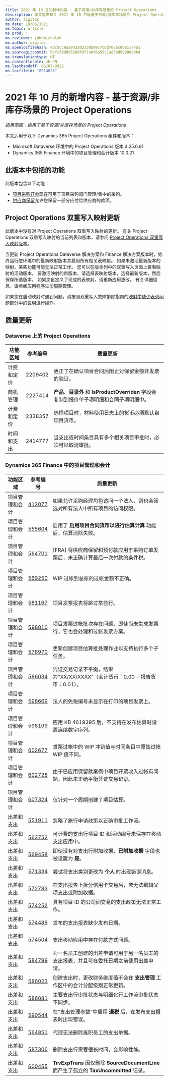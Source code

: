 ```yaml
---
title: 2021 年 10 月的新增内容 - 基于资源/非库存场景的 Project Operations
description: 本文提供有关 2021 年 10 月版基于资源/非库存场景的 Project Operations 中可用的质量更新的信息。
author: sigitac
ms.date: 10/06/2021
ms.topic: article
ms.prod: ''
ms.reviewer: johnmichalak
ms.author: sigitac
ms.openlocfilehash: 4dc5cc9a5842a02338b99c7c8d707bc0b81c74a1
ms.sourcegitcommit: 6cfc50d89528df977a8f6a55c1ad39d99800d9b4
ms.translationtype: HT
ms.contentlocale: zh-CN
ms.lasthandoff: 06/03/2022
ms.locfileid: "8914626"
---
```

# <a name="whats-new-october-2021---project-operations-for-resourcenon-stocked-based-scenarios"></a>2021 年 10 月的新增内容 - 基于资源/非库存场景的 Project Operations

*适用范围：适用于基于资源/非库存场景的 Project Operations*

本文适用于以下 Dynamics 365 Project Operations 组件和版本：

   - Microsoft Dataverse 环境中的 Project Operations 版本 4.25.0.91
   - Dynamics 365 Finance 环境中的项目管理和会计版本 10.0.21

## <a name="features-included-in-this-release"></a>此版本中包括的功能

此版本包含以下功能：

- [项目采购订单](../procurement/non-stocked-materials-project-purchase-orders.md)现在可用于项目采购部门管理/集中的采购。
- [供应商保留](../procurement/vendor-retention-overview.md)允许您保留一部分应付给供应商的款项。

## <a name="project-operations-dual-write-maps-updates"></a>Project Operations 双重写入映射更新

此版本中没有对 Project Operations 双重写入映射的更新。 有关 Project Operations 双重写入映射的当前列表和版本，请参阅 [Project Operations 双重写入映射版本](../environment/resource-dual-write-maps.md)。

当更新 Project Operations Dataverse 解决方案和 Finance 解决方案版本时，始终运行您环境中的最新映射版本并启用所有相关表映射。 如果未激活最新版本的映射，某些功能可能无法正常工作。 您可以在版本列中的双重写入页面上查看映射的活动版本。 要激活映射的新版本，请选择表映射版本，选择最新版本，然后保存所选版本。 如果您自定义了现成的表映射，请重新应用更改。 有关详细信息，请参阅[应用程序生命周期管理](/dynamics365/fin-ops-core/dev-itpro/data-entities/dual-write/app-lifecycle-management)。

如果您在启动映射时遇到问题，请按照双重写入故障排除指南的[映射中缺少表列问题](/dynamics365/fin-ops-core/dev-itpro/data-entities/dual-write/dual-write-troubleshooting-finops-upgrades#missing-table-columns-issue-on-maps)部分中的说明进行操作。

## <a name="quality-updates"></a>质量更新

### <a name="project-operations-on-dataverse"></a>Dataverse 上的 Project Operations

| **功能区域** | **参考编号** | **质量更新** |
| --- | --- | --- |
| 计费和定价 | 2209402 | 更正了在确认项目合同后阻止对保留金额开发票的验证。 |
|   商机管理 | 2227414 | **产品**、**目录外** 和 **IsProductOverriden** 字段会复制到报价单子项明细和合同子项明细中。 |
| 计费和定价 | 2338357 | 选择项目时，材料使用日志上的货币必须默认自项目货币。 |
| 时间和支出 | 2414777 | 当支出或时间条目具有多个相关项目审批时，必须可以取消审批。 |

### <a name="project-management-and-accounting-on-dynamics-365-finance"></a>Dynamics 365 Finance 中的项目管理和会计

| 功能区域 | 参考编号 | 质量更新 |
| --- | --- | --- |
| 项目管理和会计 | [412077](https://nam06.safelinks.protection.outlook.com/?url=https://fix.lcs.dynamics.com/Issue/Details/?bugId%3D412077&amp;data=04%7C01%7Cjespers%40microsoft.com%7C1ece6f38724a460c13bc08d96784b455%7C72f988bf86f141af91ab2d7cd011db47%7C1%7C0%7C637654642020681298%7CUnknown%7CTWFpbGZsb3d8eyJWIjoiMC4wLjAwMDAiLCJQIjoiV2luMzIiLCJBTiI6Ik1haWwiLCJXVCI6Mn0%3D%7C1000&amp;sdata=JT2OvagELTPqep4rOiFTwGYF80KkgSHgBJmd%2BHBBgA8%3D&amp;reserved=0) | 如果允许采购经理角色访问一个法人，则也会筛选对所有法人中所有项目的访问权限。 |
| 项目管理和会计 | [555604](https://nam06.safelinks.protection.outlook.com/?url=https://fix.lcs.dynamics.com/Issue/Details/?bugId%3D555604&amp;data=04%7C01%7Cjespers%40microsoft.com%7C1ece6f38724a460c13bc08d96784b455%7C72f988bf86f141af91ab2d7cd011db47%7C1%7C0%7C637654642020701214%7CUnknown%7CTWFpbGZsb3d8eyJWIjoiMC4wLjAwMDAiLCJQIjoiV2luMzIiLCJBTiI6Ik1haWwiLCJXVCI6Mn0%3D%7C1000&amp;sdata=NGAT/5r0sezqdisYP%2BDzyFDDi5f9gyrr5ZhJZaDLV0k%3D&amp;reserved=0) | 启用了 **启用项目合同货币以进行估算计算** 功能后，估算消除失败。 |
| 项目管理和会计 | [564701](https://nam06.safelinks.protection.outlook.com/?url=https://fix.lcs.dynamics.com/Issue/Details/?bugId%3D564701&amp;data=04%7C01%7Cjespers%40microsoft.com%7C1ece6f38724a460c13bc08d96784b455%7C72f988bf86f141af91ab2d7cd011db47%7C1%7C0%7C637654642020731079%7CUnknown%7CTWFpbGZsb3d8eyJWIjoiMC4wLjAwMDAiLCJQIjoiV2luMzIiLCJBTiI6Ik1haWwiLCJXVCI6Mn0%3D%7C1000&amp;sdata=IyhrFb59YBXjNpJdtPhlEDxoYiFCTrqzQtKZsBZk2DM%3D&amp;reserved=0) | [FRA] 将供应商保留和预付款应用于采购订单发票后，未正确计算最后一次付款的条件税。 |
| 项目管理和会计 | [569250](https://nam06.safelinks.protection.outlook.com/?url=https://fix.lcs.dynamics.com/Issue/Details/?bugId%3D569250&amp;data=04%7C01%7Cjespers%40microsoft.com%7C1ece6f38724a460c13bc08d96784b455%7C72f988bf86f141af91ab2d7cd011db47%7C1%7C0%7C637654642020741035%7CUnknown%7CTWFpbGZsb3d8eyJWIjoiMC4wLjAwMDAiLCJQIjoiV2luMzIiLCJBTiI6Ik1haWwiLCJXVCI6Mn0%3D%7C1000&amp;sdata=YcB6z9MvvtiyT9d8g2GkHXDUcNfnPdxlYsHblbk%2BCXs%3D&amp;reserved=0) | WIP 过帐到总帐的过帐金额不正确。 |
| 项目管理和会计 | [581167](https://nam06.safelinks.protection.outlook.com/?url=https://fix.lcs.dynamics.com/Issue/Details/?bugId%3D581167&amp;data=04%7C01%7Cjespers%40microsoft.com%7C1ece6f38724a460c13bc08d96784b455%7C72f988bf86f141af91ab2d7cd011db47%7C1%7C0%7C637654642020989941%7CUnknown%7CTWFpbGZsb3d8eyJWIjoiMC4wLjAwMDAiLCJQIjoiV2luMzIiLCJBTiI6Ik1haWwiLCJXVCI6Mn0%3D%7C1000&amp;sdata=9UjX3lX/DOJOPiz%2BlYVge5F3Tpbb%2BUBaN7PVXkpwYJE%3D&amp;reserved=0) | 项目发票报表将跳过某些行。 |
| 项目管理和会计 | [598810](https://nam06.safelinks.protection.outlook.com/?url=https://fix.lcs.dynamics.com/Issue/Details/?bugId%3D598810&amp;data=04%7C01%7Cjespers%40microsoft.com%7C1ece6f38724a460c13bc08d96784b455%7C72f988bf86f141af91ab2d7cd011db47%7C1%7C0%7C637654642021408104%7CUnknown%7CTWFpbGZsb3d8eyJWIjoiMC4wLjAwMDAiLCJQIjoiV2luMzIiLCJBTiI6Ik1haWwiLCJXVCI6Mn0%3D%7C1000&amp;sdata=f2oJYnmjpfUiIKvF6qfLsBcfTjoSOq955%2B87%2BSIh0Io%3D&amp;reserved=0) | 项目发票过帐批次存在问题，即使尚未生成发票行，它也会处理和过帐发票方案。 |
| 项目管理和会计 | [578970](https://nam06.safelinks.protection.outlook.com/?url=https://fix.lcs.dynamics.com/Issue/Details/?bugId%3D578970&amp;data=04%7C01%7Cjespers%40microsoft.com%7C1ece6f38724a460c13bc08d96784b455%7C72f988bf86f141af91ab2d7cd011db47%7C1%7C0%7C637654642021876048%7CUnknown%7CTWFpbGZsb3d8eyJWIjoiMC4wLjAwMDAiLCJQIjoiV2luMzIiLCJBTiI6Ik1haWwiLCJXVCI6Mn0%3D%7C1000&amp;sdata=JMg%2BIRbLiSKeIXN/JArWC3hSGFhNhabERbuKzGBKCC8%3D&amp;reserved=0) | 更新创建项目估算批处理作业以支持执行多个子任务。 |
| 项目管理和会计 | [586034](https://nam06.safelinks.protection.outlook.com/?url=https://fix.lcs.dynamics.com/Issue/Details/?bugId%3D586034&amp;data=04%7C01%7Cjespers%40microsoft.com%7C1ece6f38724a460c13bc08d96784b455%7C72f988bf86f141af91ab2d7cd011db47%7C1%7C0%7C637654642021895962%7CUnknown%7CTWFpbGZsb3d8eyJWIjoiMC4wLjAwMDAiLCJQIjoiV2luMzIiLCJBTiI6Ik1haWwiLCJXVCI6Mn0%3D%7C1000&amp;sdata=MRGsdBRM5spFKDJZ/IjrAoWy%2BGTyFVyUU7SCfFJSj6g%3D&amp;reserved=0) | 凭证交易记录不平衡，结果为“XX/XX/XXXX”（会计货币：0.00 - 报告货币：0.01）。 |
| 项目管理和会计 | [596669](https://nam06.safelinks.protection.outlook.com/?url=https://fix.lcs.dynamics.com/Issue/Details/?bugId%3D596669&amp;data=04%7C01%7Cjespers%40microsoft.com%7C1ece6f38724a460c13bc08d96784b455%7C72f988bf86f141af91ab2d7cd011db47%7C1%7C0%7C637654642021955698%7CUnknown%7CTWFpbGZsb3d8eyJWIjoiMC4wLjAwMDAiLCJQIjoiV2luMzIiLCJBTiI6Ik1haWwiLCJXVCI6Mn0%3D%7C1000&amp;sdata=IpJrV7LW0CegdNrRXfDqBhLEsy8tlSvlaipvZBQFZVg%3D&amp;reserved=0) | 法人的免税编号未显示在打印的项目发票上。 |
| 项目管理和会计 | [598109](https://nam06.safelinks.protection.outlook.com/?url=https://fix.lcs.dynamics.com/Issue/Details/?bugId%3D598109&amp;data=04%7C01%7Cjespers%40microsoft.com%7C1ece6f38724a460c13bc08d96784b455%7C72f988bf86f141af91ab2d7cd011db47%7C1%7C0%7C637654642021975611%7CUnknown%7CTWFpbGZsb3d8eyJWIjoiMC4wLjAwMDAiLCJQIjoiV2luMzIiLCJBTiI6Ik1haWwiLCJXVCI6Mn0%3D%7C1000&amp;sdata=erjkqXSdKwjU62xNiVEJomzc5JoiiC9U7f6ofrv4KGE%3D&amp;reserved=0) | 应用 KB 4619395 后，不支持在发布估算时设置连续数字序列。 |
| 项目管理和会计 | [602677](https://nam06.safelinks.protection.outlook.com/?url=https://fix.lcs.dynamics.com/Issue/Details/?bugId%3D602677&amp;data=04%7C01%7Cjespers%40microsoft.com%7C1ece6f38724a460c13bc08d96784b455%7C72f988bf86f141af91ab2d7cd011db47%7C1%7C0%7C637654642022015436%7CUnknown%7CTWFpbGZsb3d8eyJWIjoiMC4wLjAwMDAiLCJQIjoiV2luMzIiLCJBTiI6Ik1haWwiLCJXVCI6Mn0%3D%7C1000&amp;sdata=4TBJC6dKbgZxWQTlyDkTm%2BzHpL%2BJx5ZcueNWkMJfUK4%3D&amp;reserved=0) | 发票过帐中的 WIP 冲销值与时间条目中原始过帐 WIP 值不同。 |
| 项目管理和会计 | [602728](https://nam06.safelinks.protection.outlook.com/?url=https://fix.lcs.dynamics.com/Issue/Details/?bugId%3D602728&amp;data=04%7C01%7Cjespers%40microsoft.com%7C1ece6f38724a460c13bc08d96784b455%7C72f988bf86f141af91ab2d7cd011db47%7C1%7C0%7C637654642022015436%7CUnknown%7CTWFpbGZsb3d8eyJWIjoiMC4wLjAwMDAiLCJQIjoiV2luMzIiLCJBTiI6Ik1haWwiLCJXVCI6Mn0%3D%7C1000&amp;sdata=Ux5tLxoBzA%2BJtbf5MhLB63/GNJqYcBg8PH4tncXLTsM%3D&amp;reserved=0) | 由于已应用保留款案例中项目开票收入过帐有问题，因此未正确平衡凭证交易记录。 |
| 项目管理和会计 | [607324](https://nam06.safelinks.protection.outlook.com/?url=https://fix.lcs.dynamics.com/Issue/Details/?bugId%3D607324&amp;data=04%7C01%7Cjespers%40microsoft.com%7C1ece6f38724a460c13bc08d96784b455%7C72f988bf86f141af91ab2d7cd011db47%7C1%7C0%7C637654642022065219%7CUnknown%7CTWFpbGZsb3d8eyJWIjoiMC4wLjAwMDAiLCJQIjoiV2luMzIiLCJBTiI6Ik1haWwiLCJXVCI6Mn0%3D%7C1000&amp;sdata=I/SwbTsPpFvMkxLIK7JpligW%2B4nlObh3nCCSppVGvhE%3D&amp;reserved=0) | 仅针对一个周期创建了项目估算。 |
| 出差和支出 | [551911](https://nam06.safelinks.protection.outlook.com/?url=https://fix.lcs.dynamics.com/Issue/Details/?bugId%3D551911&amp;data=04%7C01%7Cjespers%40microsoft.com%7C1ece6f38724a460c13bc08d96784b455%7C72f988bf86f141af91ab2d7cd011db47%7C1%7C0%7C637654642020701214%7CUnknown%7CTWFpbGZsb3d8eyJWIjoiMC4wLjAwMDAiLCJQIjoiV2luMzIiLCJBTiI6Ik1haWwiLCJXVCI6Mn0%3D%7C1000&amp;sdata=fDFL3GM5jXJAzIzxwRlOIaq3/ytSHXnpIzGsC4Jjphg%3D&amp;reserved=0) | 忽略了旅行申请政策以正确审批工作流。 |
| 出差和支出 | [563752](https://nam06.safelinks.protection.outlook.com/?url=https://fix.lcs.dynamics.com/Issue/Details/?bugId%3D563752&amp;data=04%7C01%7Cjespers%40microsoft.com%7C1ece6f38724a460c13bc08d96784b455%7C72f988bf86f141af91ab2d7cd011db47%7C1%7C0%7C637654642020731079%7CUnknown%7CTWFpbGZsb3d8eyJWIjoiMC4wLjAwMDAiLCJQIjoiV2luMzIiLCJBTiI6Ik1haWwiLCJXVCI6Mn0%3D%7C1000&amp;sdata=SVrkNdniaVfhOjc3Brf1gtrFv3SJpPNQ4JYOGnCOxlQ%3D&amp;reserved=0) | 可计费的支出行项目 ID 和活动编号未保存在移动支出应用中。 |
| 出差和支出 | [569458](https://nam06.safelinks.protection.outlook.com/?url=https://fix.lcs.dynamics.com/Issue/Details/?bugId%3D569458&amp;data=04%7C01%7Cjespers%40microsoft.com%7C1ece6f38724a460c13bc08d96784b455%7C72f988bf86f141af91ab2d7cd011db47%7C1%7C0%7C637654642020750990%7CUnknown%7CTWFpbGZsb3d8eyJWIjoiMC4wLjAwMDAiLCJQIjoiV2luMzIiLCJBTiI6Ik1haWwiLCJXVCI6Mn0%3D%7C1000&amp;sdata=cC33gCOlM8aa3jR5Hy1Hubf5bszsu2YWwraLLrIYCYk%3D&amp;reserved=0) | 即使没有对支出行附加收据，**已附加收据** 字段也被设置为 **是**。 |
| 出差和支出 | [571334](https://nam06.safelinks.protection.outlook.com/?url=https://fix.lcs.dynamics.com/Issue/Details/?bugId%3D571334&amp;data=04%7C01%7Cjespers%40microsoft.com%7C1ece6f38724a460c13bc08d96784b455%7C72f988bf86f141af91ab2d7cd011db47%7C1%7C0%7C637654642020760950%7CUnknown%7CTWFpbGZsb3d8eyJWIjoiMC4wLjAwMDAiLCJQIjoiV2luMzIiLCJBTiI6Ik1haWwiLCJXVCI6Mn0%3D%7C1000&amp;sdata=Y6dd19CzWyWPa%2BItpWXBEgUuSx8evJxth6VslSRMYsg%3D&amp;reserved=0) | 尝试将支出类别更改为 **个人** 时出现错误消息。 |
| 出差和支出 | [572783](https://nam06.safelinks.protection.outlook.com/?url=https://fix.lcs.dynamics.com/Issue/Details/?bugId%3D572783&amp;data=04%7C01%7Cjespers%40microsoft.com%7C1ece6f38724a460c13bc08d96784b455%7C72f988bf86f141af91ab2d7cd011db47%7C1%7C0%7C637654642020770904%7CUnknown%7CTWFpbGZsb3d8eyJWIjoiMC4wLjAwMDAiLCJQIjoiV2luMzIiLCJBTiI6Ik1haWwiLCJXVCI6Mn0%3D%7C1000&amp;sdata=nugD/4Rj3d8CNanZf%2BY3vNm9aRqHoh5vF/bHFZD9UxE%3D&amp;reserved=0) | 在支出报告上拆分信用卡交易后，您无法编辑父项支出或附加收据。 |
| 出差和支出 | [574252](https://nam06.safelinks.protection.outlook.com/?url=https://fix.lcs.dynamics.com/Issue/Details/?bugId%3D574252&amp;data=04%7C01%7Cjespers%40microsoft.com%7C1ece6f38724a460c13bc08d96784b455%7C72f988bf86f141af91ab2d7cd011db47%7C1%7C0%7C637654642020790818%7CUnknown%7CTWFpbGZsb3d8eyJWIjoiMC4wLjAwMDAiLCJQIjoiV2luMzIiLCJBTiI6Ik1haWwiLCJXVCI6Mn0%3D%7C1000&amp;sdata=uKYIlgBpKju4jBH%2BK8GXVKCgi6kxSG1AxXVvF75WsbA%3D&amp;reserved=0) | 具有项目 ID 的公司间交易的支出政策无法正常工作。 |
| 出差和支出 | [574489](https://nam06.safelinks.protection.outlook.com/?url=https://fix.lcs.dynamics.com/Issue/Details/?bugId%3D574489&amp;data=04%7C01%7Cjespers%40microsoft.com%7C1ece6f38724a460c13bc08d96784b455%7C72f988bf86f141af91ab2d7cd011db47%7C1%7C0%7C637654642020800774%7CUnknown%7CTWFpbGZsb3d8eyJWIjoiMC4wLjAwMDAiLCJQIjoiV2luMzIiLCJBTiI6Ik1haWwiLCJXVCI6Mn0%3D%7C1000&amp;sdata=ErBwfDvDtWWzEJP3STHd5kzPjTe7%2B4nCeG02kH64dWU%3D&amp;reserved=0) | 发布的支出报表缺少发布日期。 |
| 出差和支出 | [574504](https://nam06.safelinks.protection.outlook.com/?url=https://fix.lcs.dynamics.com/Issue/Details/?bugId%3D574504&amp;data=04%7C01%7Cjespers%40microsoft.com%7C1ece6f38724a460c13bc08d96784b455%7C72f988bf86f141af91ab2d7cd011db47%7C1%7C0%7C637654642020800774%7CUnknown%7CTWFpbGZsb3d8eyJWIjoiMC4wLjAwMDAiLCJQIjoiV2luMzIiLCJBTiI6Ik1haWwiLCJXVCI6Mn0%3D%7C1000&amp;sdata=SeW6L68CNpJ86TJ2aNqLZoTMq5PHRfu3542mNkKqf%2Bg%3D&amp;reserved=0) | 支出移动应用中存在付款方式问题。 |
| 出差和支出 | [584799](https://nam06.safelinks.protection.outlook.com/?url=https://fix.lcs.dynamics.com/Issue/Details/?bugId%3D584799&amp;data=04%7C01%7Cjespers%40microsoft.com%7C1ece6f38724a460c13bc08d96784b455%7C72f988bf86f141af91ab2d7cd011db47%7C1%7C0%7C637654642021129331%7CUnknown%7CTWFpbGZsb3d8eyJWIjoiMC4wLjAwMDAiLCJQIjoiV2luMzIiLCJBTiI6Ik1haWwiLCJXVCI6Mn0%3D%7C1000&amp;sdata=4Q%2B/R9wPra2P/%2BEk63qgSenyNoJMa5OJsBv2Nn9s%2B%2Bo%3D&amp;reserved=0) | 为一名员工创建的出差申请可用于另一名员工的支出报表，并且可在委托日期之前使用出差申请。 |
| 出差和支出 | [586023](https://nam06.safelinks.protection.outlook.com/?url=https://fix.lcs.dynamics.com/Issue/Details/?bugId%3D586023&amp;data=04%7C01%7Cjespers%40microsoft.com%7C1ece6f38724a460c13bc08d96784b455%7C72f988bf86f141af91ab2d7cd011db47%7C1%7C0%7C637654642021169156%7CUnknown%7CTWFpbGZsb3d8eyJWIjoiMC4wLjAwMDAiLCJQIjoiV2luMzIiLCJBTiI6Ik1haWwiLCJXVCI6Mn0%3D%7C1000&amp;sdata=d9Kmf1ng415Uw0U4aQ5N%2B0RboRmjDW1S2lt91rG9ofc%3D&amp;reserved=0) | 创建支出时，更改财务维度值不会在 **支出管理** 工作区中的会计分配级别正常更新。 |
| 出差和支出 | [586081](https://nam06.safelinks.protection.outlook.com/?url=https://fix.lcs.dynamics.com/Issue/Details/?bugId%3D586081&amp;data=04%7C01%7Cjespers%40microsoft.com%7C1ece6f38724a460c13bc08d96784b455%7C72f988bf86f141af91ab2d7cd011db47%7C1%7C0%7C637654642021179116%7CUnknown%7CTWFpbGZsb3d8eyJWIjoiMC4wLjAwMDAiLCJQIjoiV2luMzIiLCJBTiI6Ik1haWwiLCJXVCI6Mn0%3D%7C1000&amp;sdata=LlWjcIANIl1gudmiD4WIsluKkF21w9EgVC5uDvBOzg4%3D&amp;reserved=0) | 主要支出行审批状态与明细化行工作流审批状态不同步。 |
| 出差和支出 | [590544](https://nam06.safelinks.protection.outlook.com/?url=https://fix.lcs.dynamics.com/Issue/Details/?bugId%3D590544&amp;data=04%7C01%7Cjespers%40microsoft.com%7C1ece6f38724a460c13bc08d96784b455%7C72f988bf86f141af91ab2d7cd011db47%7C1%7C0%7C637654642021318495%7CUnknown%7CTWFpbGZsb3d8eyJWIjoiMC4wLjAwMDAiLCJQIjoiV2luMzIiLCJBTiI6Ik1haWwiLCJXVCI6Mn0%3D%7C1000&amp;sdata=MolkGywocB%2BG404npaOv7fcfunnlDUGgAYFOcw8OlKg%3D&amp;reserved=0) | 在“支出管理参数”中启用 **退税** 后，在发布支出报表时出现错误。 |
| 出差和支出 | [564851](https://nam06.safelinks.protection.outlook.com/?url=https://fix.lcs.dynamics.com/Issue/Details/?bugId%3D564851&amp;data=04%7C01%7Cjespers%40microsoft.com%7C1ece6f38724a460c13bc08d96784b455%7C72f988bf86f141af91ab2d7cd011db47%7C1%7C0%7C637654642021856138%7CUnknown%7CTWFpbGZsb3d8eyJWIjoiMC4wLjAwMDAiLCJQIjoiV2luMzIiLCJBTiI6Ik1haWwiLCJXVCI6Mn0%3D%7C1000&amp;sdata=YBsBJdzH%2BqbGzq07u7WILEs%2Bi5Ap6WYzqWnpGWcI4Ac%3D&amp;reserved=0) | 代理无法删除离职员工的支出单据。 |
| 出差和支出 | [587306](https://nam06.safelinks.protection.outlook.com/?url=https://fix.lcs.dynamics.com/Issue/Details/?bugId%3D587306&amp;data=04%7C01%7Cjespers%40microsoft.com%7C1ece6f38724a460c13bc08d96784b455%7C72f988bf86f141af91ab2d7cd011db47%7C1%7C0%7C637654642021905919%7CUnknown%7CTWFpbGZsb3d8eyJWIjoiMC4wLjAwMDAiLCJQIjoiV2luMzIiLCJBTiI6Ik1haWwiLCJXVCI6Mn0%3D%7C1000&amp;sdata=TbWDuK1sHY//jTw%2BmehJG3M3N3feEl2oRkTMTkqWOVE%3D&amp;reserved=0) | 删除支出行需要很长时间，会影响性能。 |
| 出差和支出 | [600455](https://nam06.safelinks.protection.outlook.com/?url=https://fix.lcs.dynamics.com/Issue/Details/?bugId%3D600455&amp;data=04%7C01%7Cjespers%40microsoft.com%7C1ece6f38724a460c13bc08d96784b455%7C72f988bf86f141af91ab2d7cd011db47%7C1%7C0%7C637654642021995524%7CUnknown%7CTWFpbGZsb3d8eyJWIjoiMC4wLjAwMDAiLCJQIjoiV2luMzIiLCJBTiI6Ik1haWwiLCJXVCI6Mn0%3D%7C1000&amp;sdata=MH0sIRbAKhNNyAgYZzO9NovWHM7ZWKsoZYqXCIVHJ5A%3D&amp;reserved=0) | **TrvExpTrans** 因仅删除 **SourceDocumentLine** 而产生了孤立的 **TaxUncommitted** 记录。 |
